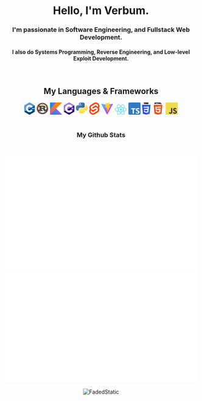 <h1 align="center">Hello, I'm Verbum.<br></h1>
<h3 align="center">I'm passionate in Software Engineering, and Fullstack Web Development.</h2>
<h4 align="center">I also do Systems Programming, Reverse Engineering, and Low-level Exploit Development.</h4>
<br>
<h2 align="center">My Languages & Frameworks<br></h2>
<div align="center">
  <img title="C++" src="https://github.com/FadedStatic/FadedStatic/blob/master/images/C%2B%2B.png" width="28px" height="32px"/>
  <img title="Rust" src="https://github.com/FadedStatic/FadedStatic/blob/master/images/rust.png" width="32px" height="32px"/>
  <img title="Kotlin" src="https://github.com/FadedStatic/FadedStatic/blob/master/images/kotlin.png" width="32px" height="32px"/>
  <img title="C#" src="https://github.com/FadedStatic/FadedStatic/blob/master/images/csharp.png" width="28px" height="32px"/>
  <img title="Python" src="https://github.com/FadedStatic/FadedStatic/blob/master/images/py.png" width="32px" height="32px"/>
  <img title="Svelte" src="https://github.com/FadedStatic/FadedStatic/blob/master/images/svelte.png" width="26.5px" height="32px"/>
  <img title="Vite" src="https://github.com/FadedStatic/FadedStatic/blob/master/images/vite.png" width="32px" height="32px"/>
  <img title="React" src="https://github.com/FadedStatic/FadedStatic/blob/master/images/react.png" width="32px" height="27.5px"/>
  <img title="TypeScript" src="https://github.com/FadedStatic/FadedStatic/blob/master/images/typescript.png" width="32px" height="32px"/>
  <img title="CSS 3" src="https://github.com/FadedStatic/FadedStatic/blob/master/images/css3.png" width="22.6px" height="32px"/>
  <img title="HTML 5" src="https://github.com/FadedStatic/FadedStatic/blob/master/images/html5.png" width="32px" height="32px"/>
  <img title="JavaScript" src="https://github.com/FadedStatic/FadedStatic/blob/master/images/js.png" width="32px" height="32px"/>
</div>
<br>
<h3 align="center">My Github Stats</h3>
<br>
<div align="center">
  
  ![](https://github.com/FadedStatic/FadedStatic/blob/master/generated/languages.svg#gh-dark-mode-only)
  ![](https://github.com/FadedStatic/FadedStatic/blob/master/generated/overview.svg#gh-dark-mode-only)
  <p> <img src="https://komarev.com/ghpvc/?username=FadedStatic&label=Profile%20views&color=0e75b6&style=flat" alt="FadedStatic" /> </p>
</div>
